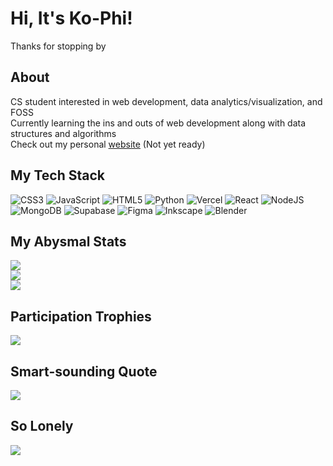# Hi, It's Ko-Phi!
Thanks for stopping by

## About
CS student interested in web development, data analytics/visualization, and FOSS <br/>
Currently learning the ins and outs of web development along with data structures and algorithms <br/>
Check out my personal [website](https://example.com) (Not yet ready)

## My Tech Stack
![CSS3](https://img.shields.io/badge/css3-%231572B6.svg?style=for-the-badge&logo=css3&logoColor=white) ![JavaScript](https://img.shields.io/badge/javascript-%23323330.svg?style=for-the-badge&logo=javascript&logoColor=%23F7DF1E) ![HTML5](https://img.shields.io/badge/html5-%23E34F26.svg?style=for-the-badge&logo=html5&logoColor=white) ![Python](https://img.shields.io/badge/python-3670A0?style=for-the-badge&logo=python&logoColor=ffdd54) ![Vercel](https://img.shields.io/badge/vercel-%23000000.svg?style=for-the-badge&logo=vercel&logoColor=white) ![React](https://img.shields.io/badge/react-%2320232a.svg?style=for-the-badge&logo=react&logoColor=%2361DAFB) ![NodeJS](https://img.shields.io/badge/node.js-6DA55F?style=for-the-badge&logo=node.js&logoColor=white) ![MongoDB](https://img.shields.io/badge/MongoDB-%234ea94b.svg?style=for-the-badge&logo=mongodb&logoColor=white) ![Supabase](https://img.shields.io/badge/Supabase-3ECF8E?style=for-the-badge&logo=supabase&logoColor=white) ![Figma](https://img.shields.io/badge/figma-%23F24E1E.svg?style=for-the-badge&logo=figma&logoColor=white) ![Inkscape](https://img.shields.io/badge/Inkscape-e0e0e0?style=for-the-badge&logo=inkscape&logoColor=080A13) ![Blender](https://img.shields.io/badge/blender-%23F5792A.svg?style=for-the-badge&logo=blender&logoColor=white)

## My Abysmal Stats
![](https://github-readme-stats.vercel.app/api?username=ko-phi&theme=aura&hide_border=true&include_all_commits=true&count_private=false)<br/>
![](https://github-readme-streak-stats.herokuapp.com/?user=ko-phi&theme=aura&hide_border=true)<br/>
![](https://github-readme-stats.vercel.app/api/top-langs/?username=ko-phi&theme=aura&hide_border=true&include_all_commits=true&count_private=false&layout=compact)

## Participation Trophies
![](https://github-profile-trophy.vercel.app/?username=ko-phi&theme=aura&no-frame=true&no-bg=false&margin-w=4)

## Smart-sounding Quote
![](https://quotes-github-readme.vercel.app/api?type=vetical&theme=merko)

## So Lonely
[![](https://visitcount.itsvg.in/api?id=ko-phi&icon=1&color=3)](https://visitcount.itsvg.in)

<!-- Proudly created with GPRM ( https://gprm.itsvg.in ) -->
